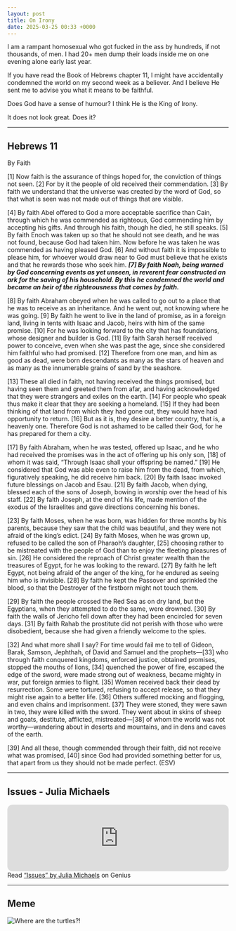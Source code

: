 ```yaml
---
layout: post
title: On Irony
date: 2025-03-25 00:33 +0000
---
```


I am a rampant homosexual who got fucked in the ass by hundreds, if not thousands, of men. I had 20+ men dump their loads inside me on one evening alone early last year.

If you have read the Book of Hebrews chapter 11, I might have accidentally condemned the world on my second week as a believer. And I believe He sent me to advise you what it means to be faithful.

Does God have a sense of humour? I think He is the King of Irony.

It does not look great. Does it?

---

## Hebrews 11

By Faith

[1] Now faith is the assurance of things hoped for, the conviction of things not seen. [2] For by it the people of old received their commendation. [3] By faith we understand that the universe was created by the word of God, so that what is seen was not made out of things that are visible.

[4] By faith Abel offered to God a more acceptable sacrifice than Cain, through which he was commended as righteous, God commending him by accepting his gifts. And through his faith, though he died, he still speaks. [5] By faith Enoch was taken up so that he should not see death, and he was not found, because God had taken him. Now before he was taken he was commended as having pleased God. [6] And without faith it is impossible to please him, for whoever would draw near to God must believe that he exists and that he rewards those who seek him. ***[7] By faith Noah, being warned by God concerning events as yet unseen, in reverent fear constructed an ark for the saving of his household. By this he condemned the world and became an heir of the righteousness that comes by faith.***

[8] By faith Abraham obeyed when he was called to go out to a place that he was to receive as an inheritance. And he went out, not knowing where he was going. [9] By faith he went to live in the land of promise, as in a foreign land, living in tents with Isaac and Jacob, heirs with him of the same promise. [10] For he was looking forward to the city that has foundations, whose designer and builder is God. [11] By faith Sarah herself received power to conceive, even when she was past the age, since she considered him faithful who had promised. [12] Therefore from one man, and him as good as dead, were born descendants as many as the stars of heaven and as many as the innumerable grains of sand by the seashore.

[13] These all died in faith, not having received the things promised, but having seen them and greeted them from afar, and having acknowledged that they were strangers and exiles on the earth. [14] For people who speak thus make it clear that they are seeking a homeland. [15] If they had been thinking of that land from which they had gone out, they would have had opportunity to return. [16] But as it is, they desire a better country, that is, a heavenly one. Therefore God is not ashamed to be called their God, for he has prepared for them a city.

[17] By faith Abraham, when he was tested, offered up Isaac, and he who had received the promises was in the act of offering up his only son, [18] of whom it was said, “Through Isaac shall your offspring be named.” [19] He considered that God was able even to raise him from the dead, from which, figuratively speaking, he did receive him back. [20] By faith Isaac invoked future blessings on Jacob and Esau. [21] By faith Jacob, when dying, blessed each of the sons of Joseph, bowing in worship over the head of his staff. [22] By faith Joseph, at the end of his life, made mention of the exodus of the Israelites and gave directions concerning his bones.

[23] By faith Moses, when he was born, was hidden for three months by his parents, because they saw that the child was beautiful, and they were not afraid of the king’s edict. [24] By faith Moses, when he was grown up, refused to be called the son of Pharaoh’s daughter, [25] choosing rather to be mistreated with the people of God than to enjoy the fleeting pleasures of sin. [26] He considered the reproach of Christ greater wealth than the treasures of Egypt, for he was looking to the reward. [27] By faith he left Egypt, not being afraid of the anger of the king, for he endured as seeing him who is invisible. [28] By faith he kept the Passover and sprinkled the blood, so that the Destroyer of the firstborn might not touch them.

[29] By faith the people crossed the Red Sea as on dry land, but the Egyptians, when they attempted to do the same, were drowned. [30] By faith the walls of Jericho fell down after they had been encircled for seven days. [31] By faith Rahab the prostitute did not perish with those who were disobedient, because she had given a friendly welcome to the spies.

[32] And what more shall I say? For time would fail me to tell of Gideon, Barak, Samson, Jephthah, of David and Samuel and the prophets—[33] who through faith conquered kingdoms, enforced justice, obtained promises, stopped the mouths of lions, [34] quenched the power of fire, escaped the edge of the sword, were made strong out of weakness, became mighty in war, put foreign armies to flight. [35] Women received back their dead by resurrection. Some were tortured, refusing to accept release, so that they might rise again to a better life. [36] Others suffered mocking and flogging, and even chains and imprisonment. [37] They were stoned, they were sawn in two, they were killed with the sword. They went about in skins of sheep and goats, destitute, afflicted, mistreated—[38] of whom the world was not worthy—wandering about in deserts and mountains, and in dens and caves of the earth.

[39] And all these, though commended through their faith, did not receive what was promised, [40] since God had provided something better for us, that apart from us they should not be made perfect. (ESV)

---

## Issues - Julia Michaels

<iframe style="border-radius:12px" src="https://open.spotify.com/embed/track/7vu0JkJh0ldukEYbTVcqd0?utm_source=generator&theme=0" width="100%" height="152" frameBorder="0" allowfullscreen="" allow="autoplay; clipboard-write; encrypted-media; fullscreen; picture-in-picture" loading="lazy"></iframe>

<div id='rg_embed_link_2942605' class='rg_embed_link' data-song-id='2942605'>Read <a href='https://genius.com/Julia-michaels-issues-lyrics'>“Issues” by Julia Michaels</a> on Genius</div> <script crossorigin src='https://genius.com/songs/2942605/embed.js'></script>

---

## Meme

![Where are the turtles?!](/s98TtTvYEtYc0jFG4d.jpg)
